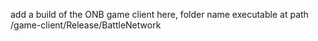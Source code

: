 add a build of the ONB game client here, folder name
executable at path /game-client/Release/BattleNetwork